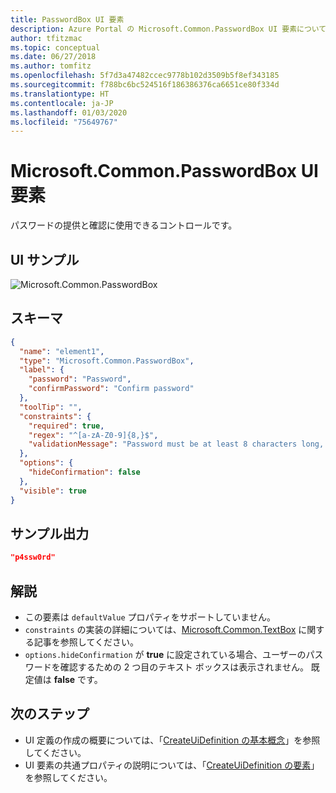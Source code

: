 ```yaml
---
title: PasswordBox UI 要素
description: Azure Portal の Microsoft.Common.PasswordBox UI 要素について説明します。 管理対象アプリケーションをデプロイするとき、ユーザーがシークレット値を指定できるようにします。
author: tfitzmac
ms.topic: conceptual
ms.date: 06/27/2018
ms.author: tomfitz
ms.openlocfilehash: 5f7d3a47482ccec9778b102d3509b5f8ef343185
ms.sourcegitcommit: f788bc6bc524516f186386376ca6651ce80f334d
ms.translationtype: HT
ms.contentlocale: ja-JP
ms.lasthandoff: 01/03/2020
ms.locfileid: "75649767"
---
```

# <a name="microsoftcommonpasswordbox-ui-element"></a>Microsoft.Common.PasswordBox UI 要素

パスワードの提供と確認に使用できるコントロールです。

## <a name="ui-sample"></a>UI サンプル

![Microsoft.Common.PasswordBox](./media/managed-application-elements/microsoft.common.passwordbox.png)

## <a name="schema"></a>スキーマ

```json
{
  "name": "element1",
  "type": "Microsoft.Common.PasswordBox",
  "label": {
    "password": "Password",
    "confirmPassword": "Confirm password"
  },
  "toolTip": "",
  "constraints": {
    "required": true,
    "regex": "^[a-zA-Z0-9]{8,}$",
    "validationMessage": "Password must be at least 8 characters long, contain only numbers and letters"
  },
  "options": {
    "hideConfirmation": false
  },
  "visible": true
}
```

## <a name="sample-output"></a>サンプル出力

```json
"p4ssw0rd"
```

## <a name="remarks"></a>解説

- この要素は `defaultValue` プロパティをサポートしていません。
- `constraints` の実装の詳細については、[Microsoft.Common.TextBox](microsoft-common-textbox.md) に関する記事を参照してください。
- `options.hideConfirmation` が **true** に設定されている場合、ユーザーのパスワードを確認するための 2 つ目のテキスト ボックスは表示されません。 既定値は **false** です。

## <a name="next-steps"></a>次のステップ

* UI 定義の作成の概要については、「[CreateUiDefinition の基本概念](create-uidefinition-overview.md)」を参照してください。
* UI 要素の共通プロパティの説明については、「[CreateUiDefinition の要素](create-uidefinition-elements.md)」を参照してください。
